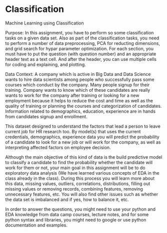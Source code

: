 # Classification
Machine Learning using Classification

Purpose:
In this assignment, you have to perform so some classification tasks on a given data set. Also
as part of the classification tasks, you need to perform a number of data preprocessing, PCA 
for reducting dimensions, and grid search for hypar parameter optimization. For each section, you 
must have to put the question (with question number) and an appropriate header text as a text 
cell. And after the header, you can use multiple cells for coding and explaining, and plotting.


Data Context:
A company which is active in Big Data and Data Science wants to hire data scientists among people who successfully pass some courses which conduct by the company. Many people signup for their training. Company wants to know which of these candidates are really wants to work for the company after training or looking for a new employment because it helps to reduce the cost and time as well as the quality of training or planning the courses and categorization of candidates. Information related to demographics, education, experience are in hands from candidates signup and enrollment.

 

This dataset designed to understand the factors that lead a person to leave current job for HR research too. By model(s) that uses the current credentials, demographics, experience data you will predict the probability of a candidate to look for a new job or will work for the company, as well as interpreting affected factors on employee decision.

Although the main objective of this kind of data is the build predictive model to classify a candidate to find the probability whether the candidate will work for them or not, your main goal in this assignment will be to do exploratory data analysis (We have learned various concepts of EDA in the class already in the class). During this process you will learn more about this data, missing values, outliers, correlations, distributions, filling out missing values or removing records, combining features, removing unnecessary features, etc. You will also find other issues such as whether the data set is imbalanced and if yes, how to balance it, etc.

 

In order to answer the questions, you might need to use your python and EDA knowledge from data camp courses, lecture notes, and for some python syntax and libraries, you might need to google or use python documentation and examples.
